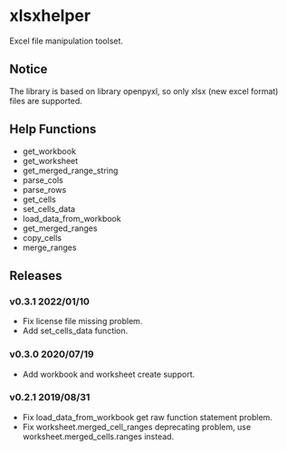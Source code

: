 # xlsxhelper

Excel file manipulation toolset. 

## Notice

The library is based on library openpyxl, so only xlsx (new excel format) files are supported.

## Help Functions

- get_workbook
- get_worksheet
- get_merged_range_string
- parse_cols
- parse_rows
- get_cells
- set_cells_data
- load_data_from_workbook
- get_merged_ranges
- copy_cells
- merge_ranges


## Releases

### v0.3.1 2022/01/10

- Fix license file missing problem.
- Add set_cells_data function.

### v0.3.0 2020/07/19

- Add workbook and worksheet create support.

### v0.2.1 2019/08/31

- Fix load_data_from_workbook get raw function statement problem.
- Fix worksheet.merged_cell_ranges deprecating problem, use worksheet.merged_cells.ranges instead.

